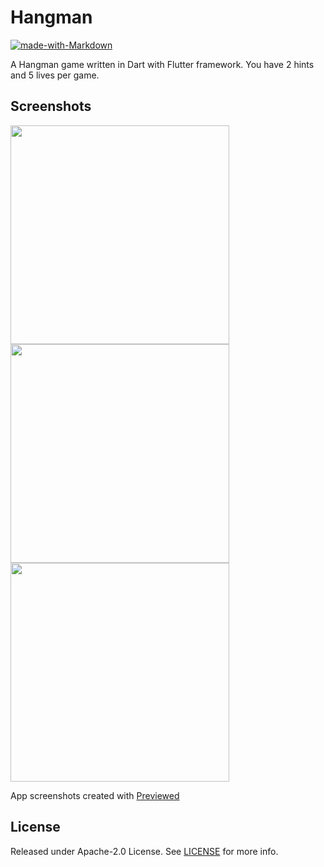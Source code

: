 # Hangman
[![made-with-Markdown](https://img.shields.io/badge/Made%20with-Flutter-1389FD.svg)](http://flutter.dev)

A Hangman game written in Dart with Flutter framework. You have 2 hints and 5 lives per game.  

## Screenshots

<img align="center" width="350" src="./images/promo/pre1.png">
<img align="center" width="350" src="./images/promo/pre2.png">
<img align="center" width="350"  src="./images/promo/pre3.png">

App screenshots created with <a href="https://previewed.app/">Previewed</a>

## License

Released under Apache-2.0 License. See [LICENSE](LICENSE) for more info.
